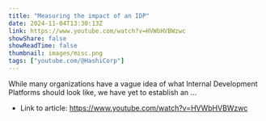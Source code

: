 ```yaml
---
title: "Measuring the impact of an IDP"
date: 2024-11-04T13:30:13Z
link: https://www.youtube.com/watch?v=HVWbHVBWzwc
showShare: false
showReadTime: false
thumbnail: images/misc.png
tags: ["youtube.com/@HashiCorp"]
---
```

While many organizations have a vague idea of what Internal Development Platforms should look like, we have yet to establish an ...

- Link to article: https://www.youtube.com/watch?v=HVWbHVBWzwc